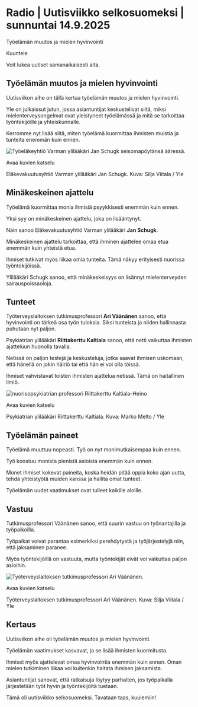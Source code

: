 # Radio | Uutisviikko selkosuomeksi | sunnuntai 14.9.2025

Työelämän muutos ja mielen hyvinvointi

Kuuntele

Voit lukea uutiset samanaikaisesti alta.

## Työelämän muutos ja mielen hyvinvointi

Uutisviikon aihe on tällä kertaa työelämän muutos ja mielen hyvinvointi.

Yle on julkaissut jutun, jossa asiantuntijat keskustelivat siitä, miksi mielenterveysongelmat ovat yleistyneet työelämässä ja mitä se tarkoittaa työntekijöille ja yhteiskunnalle.

Kerromme nyt lisää siitä, miten työelämä kuormittaa ihmisten muistia ja tunteita enemmän kuin ennen.

![Työeläkeyhtiö Varman ylilääkäri Jan Schugk seisomapöytänsä ääressä.](https://images.cdn.yle.fi/image/upload/c_crop,h_3151,w_5602,x_1,y_469/ar_1.7777777777777777,c_fill,g_faces,h_431,w_767/dpr_1.0/q_auto:eco/f_auto/fl_lossy/v1756472485/39-151473868b1a39c11df0)

Avaa kuvien katselu

Eläkevakuutusyhtiö Varman ylilääkäri Jan Schugk. Kuva: Silja Viitala / Yle

## Minäkeskeinen ajattelu

Työelämä kuormittaa monia ihmisiä psyykkisesti enemmän kuin ennen.

Yksi syy on minäkeskeinen ajattelu, joka on lisääntynyt.

Näin sanoo Eläkevakuutusyhtiö Varman ylilääkäri **Jan Schugk**.

Minäkeskeinen ajattelu tarkoittaa, että ihminen ajattelee omaa etua enemmän kuin yhteistä etua.

Ihmiset tutkivat myös liikaa omia tunteita. Tämä näkyy erityisesti nuorissa työntekijöissä.

Ylilääkäri Schugk sanoo, että minäkeskeisyys on lisännyt mielenterveyden sairauspoissaoloja.

## Tunteet

Työterveyslaitoksen tutkimusprofessori **Ari Väänänen** sanoo, että hyvinvointi on tärkeä osa työn tuloksia. Siksi tunteista ja niiden hallinnasta puhutaan nyt paljon.

Psykiatrian ylilääkäri **Riittakerttu Kaltiala** sanoo, että netti vaikuttaa ihmisten ajatteluun huonolla tavalla.

Netissä on paljon testejä ja keskusteluja, jotka saavat ihmisen uskomaan, että hänellä on jokin häiriö tai että hän ei voi olla töissä.

Ihmiset vahvistavat toisten ihmisten ajattelua netissä. Tämä on haitallinen ilmiö.

![nuorisopsykiatrian professori Riittakerttu Kaltiala-Heino](https://images.cdn.yle.fi/image/upload/c_crop,h_1687,w_3000,x_0,y_0/ar_1.7777777777777777,c_fill,g_faces,h_431,w_767/dpr_1.0/q_auto:eco/f_auto/fl_lossy/v1600775541/39-7219155f69e4e6b804a)

Avaa kuvien katselu

Psykiatrian ylilääkäri Riittakerttu Kaltiala. Kuva: Marko Melto / Yle

## Työelämän paineet

Työelämä muuttuu nopeasti. Työ on nyt monimutkaisempaa kuin ennen.

Työ koostuu monista pienistä asioista enemmän kuin ennen.

Monet ihmiset kokevat paineita, koska heidän pitää oppia koko ajan uutta, tehdä yhteistyötä muiden kanssa ja hallita omat tunteet.

Työelämän uudet vaatimukset ovat tulleet kaikille aloille.

## Vastuu

Tutkimusprofessori Väänänen sanoo, että suurin vastuu on työnantajilla ja työpaikoilla.

Työpaikat voivat parantaa esimerkiksi perehdytystä ja työjärjestelyjä niin, että jaksaminen paranee.

Myös työntekijöillä on vastuuta, mutta työntekijät eivät voi vaikuttaa paljon asioihin.

![Työterveyslaitoksen tutkimusprofessori Ari Väänänen.](https://images.cdn.yle.fi/image/upload/c_crop,h_3315,w_5895,x_0,y_0/ar_1.7777777777777777,c_fill,g_faces,h_431,w_767/dpr_1.0/q_auto:eco/f_auto/fl_lossy/v1757327199/39-151890368beaf0e631df)

Avaa kuvien katselu

Työterveyslaitoksen tutkimusprofessori Ari Väänänen. Kuva: Silja Viitala / Yle

## Kertaus

Uutisviikon aihe oli työelämän muutos ja mielen hyvinvointi.

Työelämän vaatimukset kasvavat, ja se lisää ihmisten kuormitusta.

Ihmiset myös ajattelevat omaa hyvinvointia enemmän kuin ennen. Oman mielen tutkiminen liikaa voi kuitenkin haitata ihmisen jaksamista.

Asiantuntijat sanovat, että ratkaisuja löytyy parhaiten, jos työpaikalla järjestetään työt hyvin ja työntekijöitä tuetaan.

Tämä oli uutisviikko selkosuomeksi. Tavataan taas, kuulemiin!
